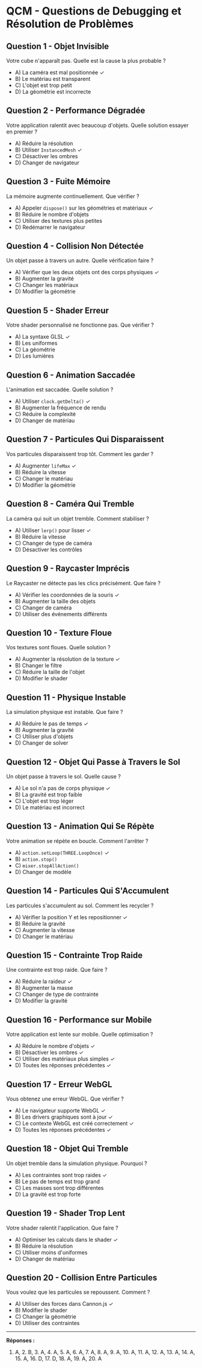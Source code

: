 # QCM - Questions de Debugging et Résolution de Problèmes

## Question 1 - Objet Invisible
Votre cube n'apparaît pas. Quelle est la cause la plus probable ?
- A) La caméra est mal positionnée ✓
- B) Le matériau est transparent
- C) L'objet est trop petit
- D) La géométrie est incorrecte

## Question 2 - Performance Dégradée
Votre application ralentit avec beaucoup d'objets. Quelle solution essayer en premier ?
- A) Réduire la résolution
- B) Utiliser `InstancedMesh` ✓
- C) Désactiver les ombres
- D) Changer de navigateur

## Question 3 - Fuite Mémoire
La mémoire augmente continuellement. Que vérifier ?
- A) Appeler `dispose()` sur les géométries et matériaux ✓
- B) Réduire le nombre d'objets
- C) Utiliser des textures plus petites
- D) Redémarrer le navigateur

## Question 4 - Collision Non Détectée
Un objet passe à travers un autre. Quelle vérification faire ?
- A) Vérifier que les deux objets ont des corps physiques ✓
- B) Augmenter la gravité
- C) Changer les matériaux
- D) Modifier la géométrie

## Question 5 - Shader Erreur
Votre shader personnalisé ne fonctionne pas. Que vérifier ?
- A) La syntaxe GLSL ✓
- B) Les uniformes
- C) La géométrie
- D) Les lumières

## Question 6 - Animation Saccadée
L'animation est saccadée. Quelle solution ?
- A) Utiliser `clock.getDelta()` ✓
- B) Augmenter la fréquence de rendu
- C) Réduire la complexité
- D) Changer de matériau

## Question 7 - Particules Qui Disparaissent
Vos particules disparaissent trop tôt. Comment les garder ?
- A) Augmenter `lifeMax` ✓
- B) Réduire la vitesse
- C) Changer le matériau
- D) Modifier la géométrie

## Question 8 - Caméra Qui Tremble
La caméra qui suit un objet tremble. Comment stabiliser ?
- A) Utiliser `lerp()` pour lisser ✓
- B) Réduire la vitesse
- C) Changer de type de caméra
- D) Désactiver les contrôles

## Question 9 - Raycaster Imprécis
Le Raycaster ne détecte pas les clics précisément. Que faire ?
- A) Vérifier les coordonnées de la souris ✓
- B) Augmenter la taille des objets
- C) Changer de caméra
- D) Utiliser des événements différents

## Question 10 - Texture Floue
Vos textures sont floues. Quelle solution ?
- A) Augmenter la résolution de la texture ✓
- B) Changer le filtre
- C) Réduire la taille de l'objet
- D) Modifier le shader

## Question 11 - Physique Instable
La simulation physique est instable. Que faire ?
- A) Réduire le pas de temps ✓
- B) Augmenter la gravité
- C) Utiliser plus d'objets
- D) Changer de solver

## Question 12 - Objet Qui Passe à Travers le Sol
Un objet passe à travers le sol. Quelle cause ?
- A) Le sol n'a pas de corps physique ✓
- B) La gravité est trop faible
- C) L'objet est trop léger
- D) Le matériau est incorrect

## Question 13 - Animation Qui Se Répète
Votre animation se répète en boucle. Comment l'arrêter ?
- A) `action.setLoop(THREE.LoopOnce)` ✓
- B) `action.stop()`
- C) `mixer.stopAllAction()`
- D) Changer de modèle

## Question 14 - Particules Qui S'Accumulent
Les particules s'accumulent au sol. Comment les recycler ?
- A) Vérifier la position Y et les repositionner ✓
- B) Réduire la gravité
- C) Augmenter la vitesse
- D) Changer le matériau

## Question 15 - Contrainte Trop Raide
Une contrainte est trop raide. Que faire ?
- A) Réduire la raideur ✓
- B) Augmenter la masse
- C) Changer de type de contrainte
- D) Modifier la gravité

## Question 16 - Performance sur Mobile
Votre application est lente sur mobile. Quelle optimisation ?
- A) Réduire le nombre d'objets ✓
- B) Désactiver les ombres ✓
- C) Utiliser des matériaux plus simples ✓
- D) Toutes les réponses précédentes ✓

## Question 17 - Erreur WebGL
Vous obtenez une erreur WebGL. Que vérifier ?
- A) Le navigateur supporte WebGL ✓
- B) Les drivers graphiques sont à jour ✓
- C) Le contexte WebGL est créé correctement ✓
- D) Toutes les réponses précédentes ✓

## Question 18 - Objet Qui Tremble
Un objet tremble dans la simulation physique. Pourquoi ?
- A) Les contraintes sont trop raides ✓
- B) Le pas de temps est trop grand
- C) Les masses sont trop différentes
- D) La gravité est trop forte

## Question 19 - Shader Trop Lent
Votre shader ralentit l'application. Que faire ?
- A) Optimiser les calculs dans le shader ✓
- B) Réduire la résolution
- C) Utiliser moins d'uniformes
- D) Changer de matériau

## Question 20 - Collision Entre Particules
Vous voulez que les particules se repoussent. Comment ?
- A) Utiliser des forces dans Cannon.js ✓
- B) Modifier le shader
- C) Changer la géométrie
- D) Utiliser des contraintes

---

**Réponses :**
1. A, 2. B, 3. A, 4. A, 5. A, 6. A, 7. A, 8. A, 9. A, 10. A, 11. A, 12. A, 13. A, 14. A, 15. A, 16. D, 17. D, 18. A, 19. A, 20. A
